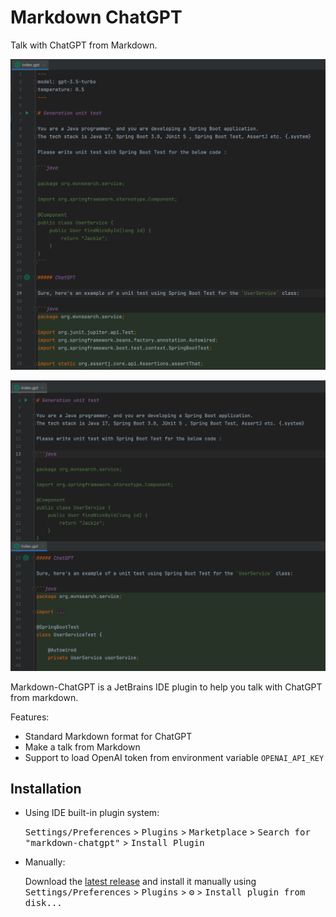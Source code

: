 Markdown ChatGPT
==================

Talk with ChatGPT from Markdown.

![ChatGPT Markdown File](docs/images/gpt-file.png)

![ChatGPT Markdown File](docs/images/gpt-file-split.png)

<!-- Plugin description -->
Markdown-ChatGPT is a JetBrains IDE plugin to help you talk with ChatGPT from markdown.

Features:

* Standard Markdown format for ChatGPT
* Make a talk from Markdown
* Support to load OpenAI token from environment variable `OPENAI_API_KEY`

<!-- Plugin description end -->

## Installation

- Using IDE built-in plugin system:
  
  <kbd>Settings/Preferences</kbd> > <kbd>Plugins</kbd> > <kbd>Marketplace</kbd> > <kbd>Search for "markdown-chatgpt"</kbd> >
  <kbd>Install Plugin</kbd>
  
- Manually:

  Download the [latest release](https://github.com/linux-china/markdown-chatgpt/releases/latest) and install it manually using
  <kbd>Settings/Preferences</kbd> > <kbd>Plugins</kbd> > <kbd>⚙️</kbd> > <kbd>Install plugin from disk...</kbd>
